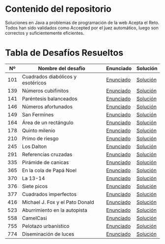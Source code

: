 # Contenido del repositorio
Soluciones en Java a problemas de programación de la web Acepta el Reto. Todos han sido validados como Accepted por el juez automático, luego son correctos y suficientemente eficientes.
# Tabla de Desafíos Resueltos

| Nº   | Nombre del desafío                          | Enunciado | Solución |
|------|---------------------------------------------|-----------|----------|
| 101  | Cuadrados diabólicos y esotéricos           | [Enunciado](https://aceptaelreto.com/problem/statement.php?id=101) | [Solución](src/Desafio101.java) |
| 139  | Números cubifinitos                          | [Enunciado](https://aceptaelreto.com/problem/statement.php?id=139) | [Solución](src/Desafio139.java) |
| 141  | Paréntesis balanceados                        | [Enunciado](https://aceptaelreto.com/problem/statement.php?id=141) | [Solución](src/Desafio141.java) |
| 146  | Números afortunados                           | [Enunciado](https://aceptaelreto.com/problem/statement.php?id=146) | [Solución](src/Desafio146.java) |
| 149  | San Fermines                                  | [Enunciado](https://aceptaelreto.com/problem/statement.php?id=149) | [Solución](src/Desafio149.java) |
| 164  | Área de un rectángulo                          | [Enunciado](https://aceptaelreto.com/problem/statement.php?id=164) | [Solución](src/Desafio164.java) |
| 178  | Quinto milenio                                | [Enunciado](https://aceptaelreto.com/problem/statement.php?id=178) | [Solución](src/Desafio178.java) |
| 210  | Primo de riesgo                               | [Enunciado](https://aceptaelreto.com/problem/statement.php?id=210) | [Solución](src/Desafio210.java) |
| 245  | Los Dalton                                    | [Enunciado](https://aceptaelreto.com/problem/statement.php?id=245) | [Solución](src/Desafio245.java) |
| 291  | Referencias cruzadas                           | [Enunciado](https://aceptaelreto.com/problem/statement.php?id=291) | [Solución](src/Desafio291.java) |
| 335  | Pirámide de canicas                            | [Enunciado](https://aceptaelreto.com/problem/statement.php?id=335) | [Solución](src/Desafio335.java) |
| 365  | En la cola de Papá Noel                        | [Enunciado](https://aceptaelreto.com/problem/statement.php?id=365) | [Solución](src/Desafio365.java) |
| 370  | La 13-14                                      | [Enunciado](https://aceptaelreto.com/problem/statement.php?id=370) | [Solución](src/Desafio370.java) |
| 376  | Siete picos                                   | [Enunciado](https://aceptaelreto.com/problem/statement.php?id=376) | [Solución](src/Desafio376.java) |
| 377  | Cuadrados imperfectos                         | [Enunciado](https://aceptaelreto.com/problem/statement.php?id=377) | [Solución](src/Desafio377.java) |
| 416  | Michael J. Fox y el Pato Donald              | [Enunciado](https://aceptaelreto.com/problem/statement.php?id=416) | [Solución](src/Desafio416.java) |
| 523  | Aburrimiento en la autopista                  | [Enunciado](https://aceptaelreto.com/problem/statement.php?id=523) | [Solución](src/Desafio523.java) |
| 558  | CamelCasi                                     | [Enunciado](https://aceptaelreto.com/problem/statement.php?id=558) | [Solución](src/Desafio558.java) |
| 755  | Pelotazo urbanístico                          | [Enunciado](https://aceptaelreto.com/problem/statement.php?id=755) | [Solución](src/Desafio755.java) |
| 774  | Diseminación de luces                          | [Enunciado](https://aceptaelreto.com/problem/statement.php?id=774) | [Solución](src/Desafio774.java) |
